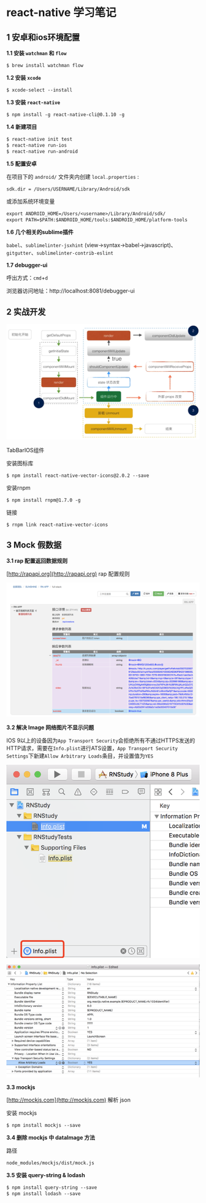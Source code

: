 # react-native 学习笔记

## 1 安卓和ios环境配置

**1.1 安装 `watchman` 和 `flow`**

```shell
$ brew install watchman flow
```

**1.2 安装 `xcode`**

```Shell
$ xcode-select --install
```

**1.3 安装 `react-native`**

```Shell
$ npm install -g react-native-cli@0.1.10 -g
```

**1.4 新建项目**

```Shell
$ react-native init test
$ react-native run-ios
$ react-native run-android
```

**1.5 配置安卓**

在项目下的 `android/` 文件夹内创建 `local.properties` :

```config
sdk.dir = /Users/USERNAME/Library/Android/sdk
```

或添加系统环境变量

```config
export ANDROID_HOME=/Users/<username>/Library/Android/sdk/
export PATH=$PATH:$ANDROID_HOME/tools:$ANDROID_HOME/platform-tools
```

**1.6 几个相关的sublime插件**

`babel`、`sublimelinter-jsxhint` (view->syntax->babel->javascript)、`gitgutter`、`sublimelinter-contrib-eslint`

**1.7 debugger-ui**

呼出方式：`cmd`+`d`

浏览器访问地址：http://localhost:8081/debugger-ui



## 2 实战开发 

![react生命周期](pic/react生命周期.png)

TabBarIOS组件

安装图标库

```Shell
$ npm install react-native-vector-icons@2.0.2 --save
```

安装rnpm

```Shell
$ npm install rnpm@1.7.0 -g
```

链接

```Shell
$ rnpm link react-native-vector-icons
```

## 3 Mock 假数据

**3.1 rap 配置返回数据规则**

[http://rapapi.org](http://rapapi.org) rap 配置规则

![rap-mock假数据](pic/rap-mock假数据.png)

**3.2 解决 Image 网络图片不显示问题**

IOS 9以上的设备因为`App Transport Security`会拒绝所有不通过HTTPS发送的HTTP请求，需要在`Info.plist`进行ATS设置，`App Transport Security Settings`下新建`Allow Arbitrary Loads`条目，并设置值为`YES`

![解决Image网络图片不显示问题01](pic/解决Image网络图片不显示问题01.png)

![解决Image网络图片不显示问题01](pic/解决Image网络图片不显示问题02.png)

**3.3 mockjs**

[http://mockjs.com](http://mockjs.com) 解析 json

 安装 mockjs

```Shell
$ npm install mockjs --save
```

**3.4 删除 mockjs 中 dataImage 方法**

路径

```
node_modules/mockjs/dist/mock.js
```

**3.5 安装 query-string & lodash**

```Shell
$ npm install query-string --save
$ npm install lodash --save
```

